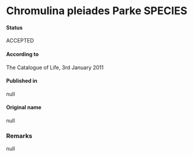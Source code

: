 Chromulina pleiades Parke SPECIES
=======

#### Status
ACCEPTED

#### According to
The Catalogue of Life, 3rd January 2011

#### Published in
null

#### Original name
null

### Remarks
null
